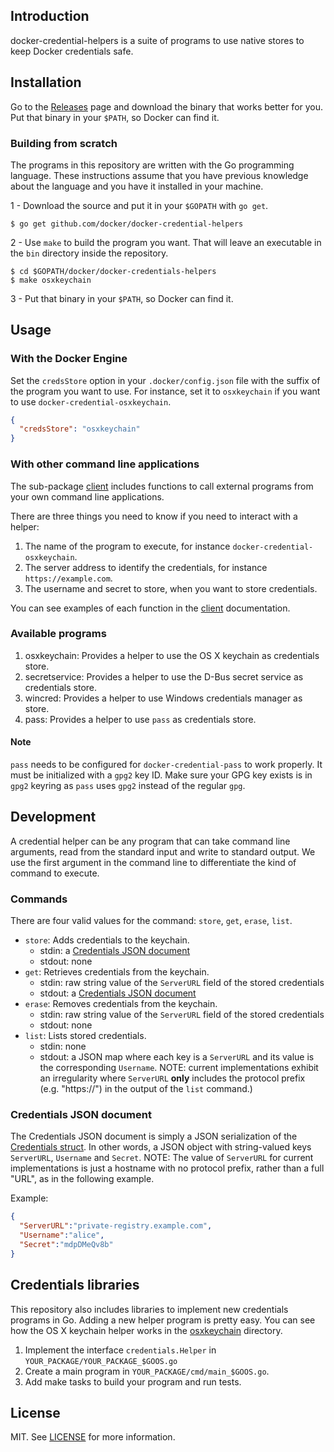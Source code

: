 ## Introduction

docker-credential-helpers is a suite of programs to use native stores to keep Docker credentials safe.

## Installation

Go to the [Releases](https://github.com/docker/docker-credential-helpers/releases) page and download the binary that works better for you. Put that binary in your `$PATH`, so Docker can find it.

### Building from scratch

The programs in this repository are written with the Go programming language. These instructions assume that you have previous knowledge about the language and you have it installed in your machine.

1 - Download the source and put it in your `$GOPATH` with `go get`.

```
$ go get github.com/docker/docker-credential-helpers
```

2 - Use `make` to build the program you want. That will leave an executable in the `bin` directory inside the repository.

```
$ cd $GOPATH/docker/docker-credentials-helpers
$ make osxkeychain
```

3 - Put that binary in your `$PATH`, so Docker can find it.

## Usage

### With the Docker Engine

Set the `credsStore` option in your `.docker/config.json` file with the suffix of the program you want to use. For instance, set it to `osxkeychain` if you want to use `docker-credential-osxkeychain`.

```json
{
  "credsStore": "osxkeychain"
}
```

### With other command line applications

The sub-package [client](https://godoc.org/github.com/docker/docker-credential-helpers/client) includes
functions to call external programs from your own command line applications.

There are three things you need to know if you need to interact with a helper:

1. The name of the program to execute, for instance `docker-credential-osxkeychain`.
2. The server address to identify the credentials, for instance `https://example.com`.
3. The username and secret to store, when you want to store credentials.

You can see examples of each function in the [client](https://godoc.org/github.com/docker/docker-credential-helpers/client) documentation.

### Available programs

1. osxkeychain: Provides a helper to use the OS X keychain as credentials store.
2. secretservice: Provides a helper to use the D-Bus secret service as credentials store.
3. wincred: Provides a helper to use Windows credentials manager as store.
4. pass: Provides a helper to use `pass` as credentials store.

#### Note

`pass` needs to be configured for `docker-credential-pass` to work properly.
It must be initialized with a `gpg2` key ID. Make sure your GPG key exists is in `gpg2` keyring as `pass` uses `gpg2` instead of the regular `gpg`.

## Development

A credential helper can be any program that can take command line arguments, read from the standard input and write to standard output. We use the first argument in the command line to differentiate the kind of command to execute. 

### Commands
There are four valid values for the command: `store`, `get`, `erase`, `list`.

- `store`: Adds credentials to the keychain. 
  - stdin: a [Credentials JSON document](#Credentials_JSON_document)
  - stdout: none
- `get`: Retrieves credentials from the keychain.
  - stdin: raw string value of the `ServerURL` field of the stored credentials
  - stdout: a [Credentials JSON document](#Credentials_JSON_document)
- `erase`: Removes credentials from the keychain.
  - stdin: raw string value of the `ServerURL` field of the stored credentials
  - stdout: none
- `list`: Lists stored credentials. 
  - stdin: none
  - stdout: a JSON map where each key is a `ServerURL` and its value is the corresponding `Username`. NOTE: current implementations exhibit an irregularity where `ServerURL` **only** includes the protocol prefix (e.g. "https://") in the output of the `list` command.)

### Credentials JSON document
The Credentials JSON document is simply a JSON serialization of the [Credentials struct](credentials/credentials.go). In other words, a JSON object with string-valued keys `ServerURL`, `Username` and `Secret`. NOTE: The value of `ServerURL` for current implementations is just a hostname with no protocol prefix, rather than a full "URL", as in the following example.

Example: 
```json
{
  "ServerURL":"private-registry.example.com",
  "Username":"alice",
  "Secret":"mdpDMeQv8b"
}
```

## Credentials libraries
This repository also includes libraries to implement new credentials programs in Go. Adding a new helper program is pretty easy. You can see how the OS X keychain helper works in the [osxkeychain](osxkeychain) directory.

1. Implement the interface `credentials.Helper` in `YOUR_PACKAGE/YOUR_PACKAGE_$GOOS.go`
2. Create a main program in `YOUR_PACKAGE/cmd/main_$GOOS.go`.
3. Add make tasks to build your program and run tests.

## License

MIT. See [LICENSE](LICENSE) for more information.
